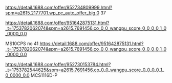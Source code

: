 https://detail.1688.com/offer/952734809999.html?spm=a2615.2177701.wp_pc_auto_offer_big.0
37

https://detail.1688.com/offer/951642875131.html?_t=1753782062074&spm=a2615.7691456.co_0_0_wangpu_score_0_0_0_0_1_0_0000_0.0

MS10CPS  по 41
https://detail.1688.com/offer/951642875131.html?_t=1753782062074&spm=a2615.7691456.co_0_0_wangpu_score_0_0_0_0_1_0_0000_0.0

https://detail.1688.com/offer/952730153784.html?_t=1753782544625&spm=a2615.7691456.co_0_0_wangpu_score_0_0_0_0_1_0_0000_0.0
MCS1116D-P